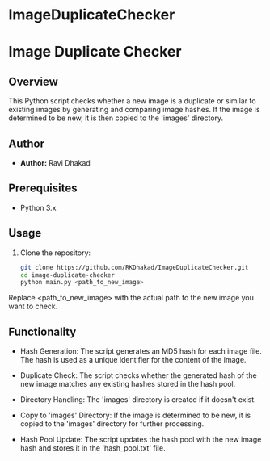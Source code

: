 # ImageDuplicateChecker
# Image Duplicate Checker

## Overview

This Python script checks whether a new image is a duplicate or similar to existing images by generating and comparing image hashes. If the image is determined to be new, it is then copied to the 'images' directory.

## Author

- **Author:** Ravi Dhakad

## Prerequisites

- Python 3.x

## Usage

1. Clone the repository:

   ```bash
   git clone https://github.com/RKDhakad/ImageDuplicateChecker.git
   cd image-duplicate-checker
   python main.py <path_to_new_image>

Replace <path_to_new_image> with the actual path to the new image you want to check.

## Functionality
- Hash Generation:
   The script generates an MD5 hash for each image file.
   The hash is used as a unique identifier for the content of the image.

- Duplicate Check:
   The script checks whether the generated hash of the new image matches any existing hashes stored in the hash pool.

- Directory Handling:
   The 'images' directory is created if it doesn't exist.

- Copy to 'images' Directory:
   If the image is determined to be new, it is copied to the 'images' directory for further processing.

- Hash Pool Update:
   The script updates the hash pool with the new image hash and stores it in the 'hash_pool.txt' file.
